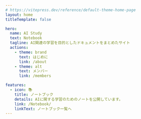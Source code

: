 ```yaml
---
# https://vitepress.dev/reference/default-theme-home-page
layout: home
titleTemplate: false

hero:
  name: AI Study
  text: Notebook
  tagline: AI関連の学習を目的としたドキュメントをまとめたサイト
  actions:
    - theme: brand
      text: はじめに
      link: /about
    - theme: alt
      text: メンバー
      link: /members

features:
  - icon: 📚
    title: ノートブック
    details: AIに関する学習のためのノートを公開しています。
    link: /Notebook/
    linkText: ノートブック一覧へ
---
```

